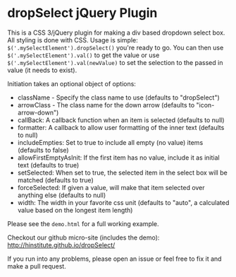 # dropSelect jQuery Plugin

This is a CSS 3/jQuery plugin for making a div based dropdown select box.
All styling is done with CSS. Usage is simple: `$('.mySelectElement').dropSelect()` you're ready to go.
You can then use `$('.mySelectElement').val()` to get the value or use `$('.mySelectElement').val(newValue)` to set the selection to the passed in value (it needs to exist).

Initiation takes an optional object of options:

+ className - Specify the class name to use (defaults to "dropSelect")
+ arrowClass - The class name for the down arrow (defaults to "icon-arrow-down")
+ callBack: A callback function when an item is selected (defaults to null)
+ formatter: A callback to allow user formatting of the inner text (defaults to null)
+ includeEmpties: Set to true to include all empty (no value) items (defaults to false)
+ allowFirstEmptyAsInit: If the first item has no value, include it as initial text (defaults to true)
+ setSelected: When set to true, the selected item in the select box will be matched (defaults to true)
+ forceSelected: If given a value, will make that item selected over anything else (defaults to null)
+ width: The width in your favorite css unit (defaults to "auto", a calculated value based on the longest item length)

Please see the `demo.html` for a full working example.

Checkout our github micro-site (includes the demo): http://hinstitute.github.io/dropSelect/

If you run into any problems, please open an issue or feel free to fix it and make a pull request.
